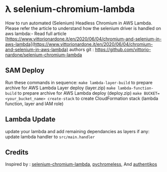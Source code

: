 # λ selenium-chromium-lambda

How to run automated (Selenium) Headless Chromium in AWS Lambda.
Please refer the article to understand how the selenium driver is handled on aws lambda:-
Read full article [https://www.vittorionardone.it/en/2020/06/04/chromium-and-selenium-in-aws-lambda](https://www.vittorionardone.it/en/2020/06/04/chromium-and-selenium-in-aws-lambda)
authors git : https://github.com/vittorio-nardone/selenium-chromium-lambda

## SAM Deploy
Run these commands in sequence:
`make lambda-layer-build` to prepare archive for AWS Lambda Layer deploy (layer.zip)
`make lambda-function-build` to prepare archive for AWS Lambda deploy (deploy.zip)
`make BUCKET=<your_bucket_name> create-stack` to create CloudFormation stack (lambda function, layer and IAM role)

## Lambda Update
update your lambda and add remaining dependancies as layers if any:
update lambda handler to `src/main.handler`

## Credits
Inspired by : [selenium-chromium-lambda](https://github.com/vittorio-nardone/selenium-chromium-lambda),
[pychromeless](https://github.com/21Buttons/pychromeless),
And [authentikos](https://github.com/srinjoychakravarty/authentikos)

